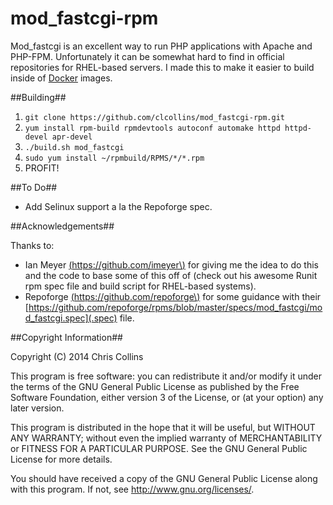 mod_fastcgi-rpm
===============

Mod_fastcgi is an excellent way to run PHP applications with Apache and PHP-FPM.  Unfortunately it can be somewhat hard to find in official repositories for RHEL-based servers.  I made this to make it easier to build inside of [Docker](http://docker.io) images.


##Building##

1. `git clone https://github.com/clcollins/mod_fastcgi-rpm.git`
2. `yum install rpm-build rpmdevtools autoconf automake httpd httpd-devel apr-devel`
3. `./build.sh mod_fastcgi`
4. `sudo yum install ~/rpmbuild/RPMS/*/*.rpm`
5. PROFIT!

##To Do##

* Add Selinux support a la the Repoforge spec.

##Acknowledgements##

Thanks to:

* Ian Meyer [\(https://github.com/imeyer\)](https://github.com/imeyer) for giving me the idea to do this and the code to base some of this off of (check out his awesome Runit rpm spec file and build script for RHEL-based systems).
* Repoforge [\(https://github.com/repoforge\)](https://github.com/repoforge) for some guidance with their [https://github.com/repoforge/rpms/blob/master/specs/mod_fastcgi/mod_fastcgi.spec](.spec) file.

##Copyright Information##

Copyright (C) 2014 Chris Collins

This program is free software: you can redistribute it and/or modify it under the terms of the GNU General Public License as published by the Free Software Foundation, either version 3 of the License, or (at your option) any later version.

This program is distributed in the hope that it will be useful, but WITHOUT ANY WARRANTY; without even the implied warranty of MERCHANTABILITY or FITNESS FOR A PARTICULAR PURPOSE. See the GNU General Public License for more details.

You should have received a copy of the GNU General Public License along with this program. If not, see http://www.gnu.org/licenses/.

